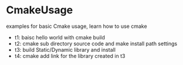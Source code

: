 # CmakeUsage
examples for basic Cmake usage, learn how to use cmake

* t1: baisc hello world with cmake build
* t2: cmake sub directory source code and make install path settings
* t3: build Static/Dynamic library and install
* t4: cmake add link for the library created in t3
